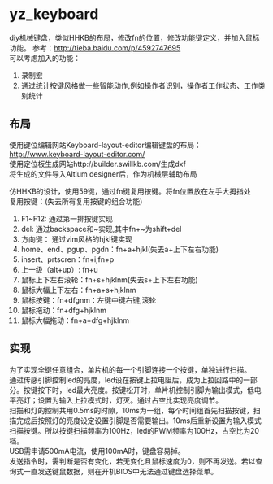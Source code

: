 yz_keyboard
========

diy机械键盘，类似HHKB的布局，修改fn的位置，修改功能键定义，并加入鼠标功能。
参考：http://tieba.baidu.com/p/4592747695  
可以考虑加入的功能：  
1. 录制宏  
2. 通过统计按键风格做一些智能动作,例如操作者识别，操作者工作状态、工作类别统计  

## 布局  
使用键位编辑网站Keyboard-layout-editor编辑键盘的布局：http://www.keyboard-layout-editor.com/  
使用定位板生成网站http://builder.swillkb.com/生成dxf  
将生成的文件导入Altium designer后，作为机械层辅助布局  

仿HHKB的设计，使用59键，通过fn键复用按键。将fn位置放在左手大拇指处  
复用按键：(失去所有复用按键的组合功能)  
1. F1~F12: 通过第一排按键实现  
2. del: 通过backspace和~实现,其中fn+~为shift+del  
3. 方向键： 通过vim风格的hjkl键实现  
4. home、end、pgup、pgdn：fn+a+hjkl(失去a+上下左右功能)  
5. insert、prtscren：fn+i,fn+p  
6. 上一级（alt+up）: fn+u  
7. 鼠标上下左右滚轮：fn+s+hjklnm(失去s+上下左右功能)  
8. 鼠标大幅上下左右：fn+a+s+hjklnm  
9. 鼠标按键：fn+dfgnm：左键中键右键,滚轮  
10. 鼠标拖动：fn+dfg+hjklnm  
11. 鼠标大幅拖动：fn+a+dfg+hjklnm  

## 实现  
为了实现全键任意组合，单片机的每一个引脚连接一个按键，单独进行扫描。  
通过传感引脚控制led的亮度，led设在按键上拉电阻后，成为上拉回路中的一部分。按键按下时，led最大亮度。按键松开时，单片机控制引脚为输出模式，低电平亮灯；设置为输入上拉模式时，灯灭。通过占空比实现亮度调节。  
扫描和灯的控制共用0.5ms的时隙，10ms为一组，每个时间组首先扫描按键，扫描完成后按照灯的亮度设定设置引脚是否需要输出。10ms后重新设置为输入模式扫描按键。所以按键扫描频率为100Hz，led的PWM频率为100Hz，占空比为20档。  
USB需申请500mA电流，使用100mA时，键盘容易掉。  
发送指令时，需判断是否有变化，若无变化且鼠标速度为0，则不再发送。若以查询式一直发送键鼠数据，则在开机BIOS中无法通过键盘选择菜单。  

